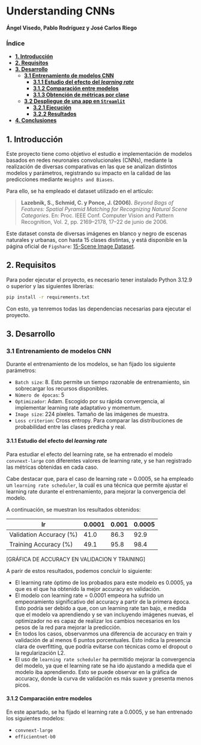 # **Understanding CNNs**

**Ángel Visedo, Pablo Rodríguez y José Carlos Riego**

### **Índice**

- [**1. Introducción**](#1-Introduccion)
- [**2. Requisitos**](#2-requisitos)
- [**3. Desarrollo**](#3-desarrollo-del-proyecto)
  - [**3.1 Entrenamiento de modelos CNN**](#31-entrenamiento-de-modelos)
    - [**3.1.1 Estudio del efecto del _learning rate_**](#311-estudio-del-efecto-del-learning-rate)
    - [**3.1.2 Comparación entre modelos**](#312-comparacion-entre-modelos)
    - [**3.1.3 Obtención de métricas por clase**](#313-obtencion-de-metricas-por-clase)
  - [**3.2 Despliegue de una app en `Streamlit`**](#32-despliegue-de-una-app-en-streamlit)
    - [**3.2.1 Ejecución**](#321-ejecucion)
    - [**3.2.2 Resultados**](#322-resultados)
- [**4. Conclusiones**](#4-conclusiones)

## **1. Introducción**

Este proyecto tiene como objetivo el estudio e implementación de modelos basados en redes neuronales convolucionales (CNNs), mediante la realización de diversas comparativas en las que se analizan distintos modelos y parámetros, registrando su impacto en la calidad de las predicciones mediante `Weights and Biases`.

Para ello, se ha empleado el dataset utilizado en el artículo:

> **Lazebnik, S., Schmid, C. y Ponce, J. (2006).** _Beyond Bags of Features: Spatial Pyramid Matching for Recognizing Natural Scene Categories_. En: Proc. IEEE Conf. Computer Vision and Pattern Recognition, Vol. 2, pp. 2169–2178, 17–22 de junio de 2006.

Este dataset consta de diversas imágenes en blanco y negro de escenas naturales y urbanas, con hasta 15 clases distintas, y está disponible en la página oficial de `Figshare`: [15-Scene Image Dataset](https://figshare.com/articles/dataset/15-Scene_Image_Dataset/7007177).

## **2. Requisitos**

Para poder ejecutar el proyecto, es necesario tener instalado Python 3.12.9 o superior y las siguientes librerías:

```bash
pip install -r requirements.txt
```

Con esto, ya tenremos todas las dependencias necesarias para ejecutar el proyecto.

## **3. Desarrollo**

### **3.1 Entrenamiento de modelos CNN**

Durante el entrenamiento de los modelos, se han fijado los siguiente parámetros:

- `Batch size`: 8. Esto permite un tiempo razonable de entrenamiento, sin sobrecargar los recursos disponibles.
- `Número de épocas`: 5
- `Optimizador`: Adam. Escogido por su rápida convergencia, al implementar learning rate adaptativo y momentum.
- `Image size`: 224 píxeles. Tamaño de las imágenes de muestra.
- `Loss criterion`: Cross entropy. Para comparar las distribuciones de probabilidad entre las clases predicha y real.

#### **3.1.1 Estudio del efecto del _learning rate_**

Para estudiar el efecto del learning rate, se ha entrenado el modelo `convnext-large` con diferentes valores de learning rate, y se han registrado las métricas obtenidas en cada caso.

Cabe destacar que, para el caso de learning rate = 0.0005, se ha empleado un `learning rate scheduler`, la cuál es una técnica que permite ajustar el learning rate durante el entrenamiento, para mejorar la convergencia del modelo.

A continuación, se muestran los resultados obtenidos:

| lr                      | 0.0001 | 0.001 | 0.0005 |
| ----------------------- | ------ | ----- | ------ |
| Validation Accuracy (%) | 41.0   | 86.3  | 92.9   |
| Training Accuracy (%)   | 49.1   | 95.8  | 98.4   |

[GRÁFICA DE ACCURACY EN VALIDACION Y TRAINING]

A parir de estos resultados, podemos concluir lo siguiente:

- El learning rate óptimo de los probados para este modelo es 0.0005, ya que es el que ha obtenido la mejor accuracy en validación.
- El modelo con learning rate = 0.0001 empeora ha sufrido un empeoramiento significativo del accuracy a partir de la primera época. Esto podría ser debido a que, con un learning rate tan bajo, e medida que el modelo va aprendiendo y se van incluyendo imágenes nuevas, el optimizador no es capaz de realizar los cambios necesarios en los pesos de la red para mejorar la predicción.
- En todos los casos, observanmos una diferencia de accuracy en train y validación de al menos 6 puntos porcentuales. Esto indica la presencia clara de overfitting, que podría evitarse con técnicas como el dropout o la regularización L2.
- El uso de `learning rate scheduler` ha permitido mejorar la convergencia del modelo, ya que el learning rate se ha ido ajustando a medida que el modelo iba aprendiendo. Esto se puede observar en la gráfica de accuracy, donde la curva de validación es más suave y presenta menos picos.

#### **3.1.2 Comparación entre modelos**

En este apartado, se ha fijado el learning rate a 0.0005, y se han entrenado los siguientes modelos:

- `convnext-large`
- `efficientnet-b0`
